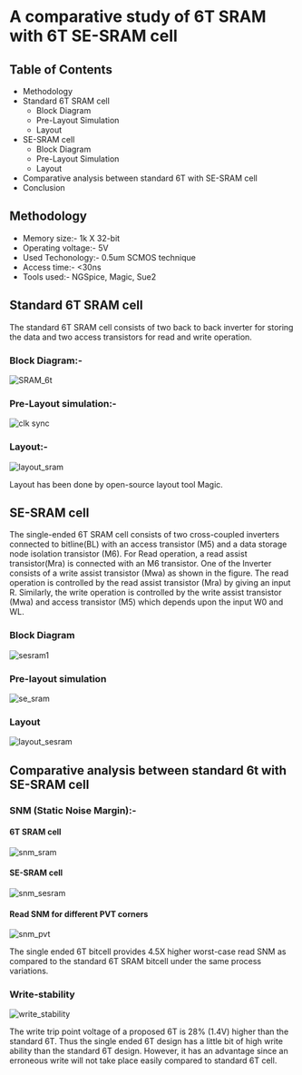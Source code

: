 # A comparative study of 6T SRAM with 6T SE-SRAM cell
## Table of Contents
  - Methodology
  - Standard 6T SRAM cell
    - Block Diagram
    - Pre-Layout Simulation
    - Layout
  - SE-SRAM cell
    - Block Diagram
    - Pre-Layout Simulation
    - Layout
  - Comparative analysis between standard 6T with SE-SRAM cell
  - Conclusion
  
## Methodology
  - Memory size:- 1k X 32-bit
  - Operating voltage:- 5V
  - Used Techonology:- 0.5um SCMOS technique
  - Access time:- <30ns
  - Tools used:- NGSpice, Magic, Sue2
  
## Standard 6T SRAM cell
  The standard 6T SRAM cell consists of two back to back inverter for storing the data and two access transistors for read and write operation.
### Block Diagram:-
![SRAM_6t](https://user-images.githubusercontent.com/71965706/100325376-88df7580-2fee-11eb-82a3-139c157a41ae.png)
### Pre-Layout simulation:-
![clk sync](https://user-images.githubusercontent.com/71965706/100342257-c0a4e800-3003-11eb-9f07-3659b51fae7d.png)
### Layout:-
![layout_sram](https://user-images.githubusercontent.com/71965706/100325835-263aa980-2fef-11eb-9b65-cdb1c0ed82b0.png)
  
  Layout has been done by open-source layout tool Magic.
## SE-SRAM cell
  The single-ended 6T SRAM cell consists of two cross-coupled inverters connected to bitline(BL) with an access transistor (M5) and a data storage node isolation transistor (M6). For Read operation, a read assist transistor(Mra) is connected with an M6 transistor. One of the Inverter consists of a write assist transistor (Mwa) as shown in the figure. The read operation is controlled by the read assist transistor (Mra) by giving an input R. Similarly, the write operation is controlled by the write assist transistor (Mwa) and access transistor (M5) which depends upon the input W0 and WL.

### Block Diagram
![sesram1](https://user-images.githubusercontent.com/71965706/100325572-da880000-2fee-11eb-9ad5-2331e739a263.png)
### Pre-layout simulation
![se_sram](https://user-images.githubusercontent.com/71965706/100325658-f1c6ed80-2fee-11eb-8d35-8d41d155d7fa.png)
### Layout
![layout_sesram](https://user-images.githubusercontent.com/71965706/100325750-0acf9e80-2fef-11eb-9075-8a58d30678f1.png)
## Comparative analysis between standard 6t with SE-SRAM cell
### SNM (Static Noise Margin):-
#### 6T SRAM cell
![snm_sram](https://user-images.githubusercontent.com/71965706/100327960-f7720280-2ff1-11eb-9906-884b78d83c7d.png)
#### SE-SRAM cell
![snm_sesram](https://user-images.githubusercontent.com/71965706/100340882-d74a3f80-3001-11eb-9078-570dc2e4ee78.png)
#### Read SNM for different PVT corners
![snm_pvt](https://user-images.githubusercontent.com/71965706/100341728-f5646f80-3002-11eb-9b70-f6537c771c7c.png)

  The single ended 6T bitcell provides 4.5X higher worst-case read SNM as compared to the standard 6T SRAM bitcell under the same process variations. 
### Write-stability
![write_stability](https://user-images.githubusercontent.com/71965706/100342158-98b58480-3003-11eb-9db6-a2740956fe9d.png)

  The write trip point voltage of a proposed 6T is 28% (1.4V) higher than the standard 6T. Thus the single ended 6T design has a little bit of high write ability than the standard 6T design. However, it has an advantage since an erroneous write will not take place easily compared to standard 6T cell.
